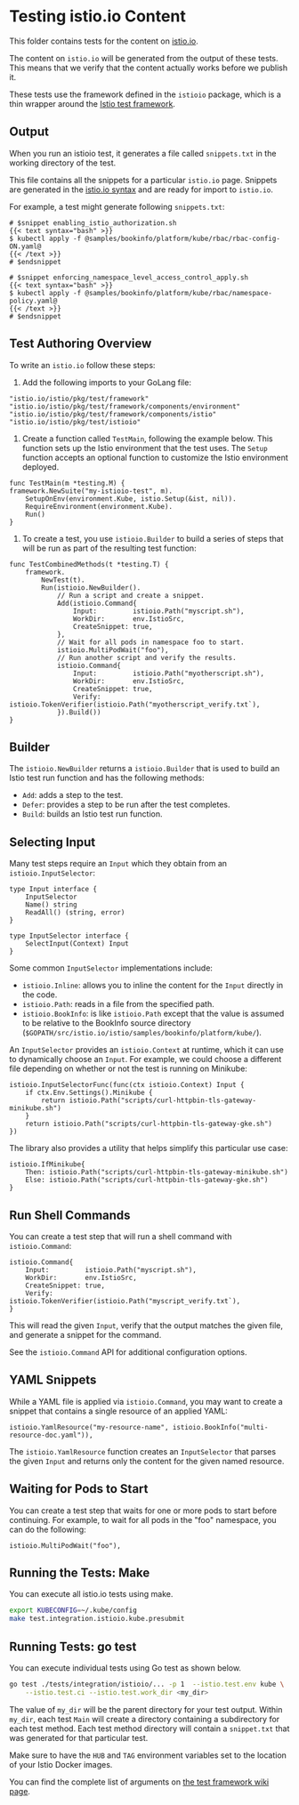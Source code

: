 # Testing istio.io Content

This folder contains tests for the content on [istio.io](http://istio.io).

The content on `istio.io` will be generated from the output of these tests.
This means that we verify that the content actually works before we publish it.

These tests use the framework defined in the `istioio` package, which is a thin wrapper
around the [Istio test framework](https://github.com/istio/istio/wiki/Istio-Test-Framework).

## Output

When you run an istioio test, it generates a file called `snippets.txt` in the working
directory of the test.

This file contains all the snippets for a particular `istio.io`
page. Snippets are generated in the [istio.io syntax](https://istio.io/about/contribute/creating-and-editing-pages)
and are ready for import to `istio.io`.

For example, a test might generate following `snippets.txt`:

```text
# $snippet enabling_istio_authorization.sh
{{< text syntax="bash" >}}
$ kubectl apply -f @samples/bookinfo/platform/kube/rbac/rbac-config-ON.yaml@
{{< /text >}}
# $endsnippet

# $snippet enforcing_namespace_level_access_control_apply.sh
{{< text syntax="bash" >}}
$ kubectl apply -f @samples/bookinfo/platform/kube/rbac/namespace-policy.yaml@
{{< /text >}}
# $endsnippet
```

## Test Authoring Overview

To write an `istio.io` follow these steps:

1. Add the following imports to your GoLang file:

```golang
"istio.io/istio/pkg/test/framework"
"istio.io/istio/pkg/test/framework/components/environment"
"istio.io/istio/pkg/test/framework/components/istio"
"istio.io/istio/pkg/test/istioio"
```

1. Create a function called `TestMain`, following the example below. This
   function sets up the Istio environment that the test uses. The `Setup`
   function accepts an optional function to customize the Istio environment
   deployed.

```golang
func TestMain(m *testing.M) {
framework.NewSuite("my-istioio-test", m).
    SetupOnEnv(environment.Kube, istio.Setup(&ist, nil)).
    RequireEnvironment(environment.Kube).
    Run()
}
```

1. To create a test, you use `istioio.Builder` to build a series of steps that will
be run as part of the resulting test function:

```golang
func TestCombinedMethods(t *testing.T) {
    framework.
        NewTest(t).
        Run(istioio.NewBuilder().
            // Run a script and create a snippet.
            Add(istioio.Command{
                Input:         istioio.Path("myscript.sh"),
                WorkDir:       env.IstioSrc,
                CreateSnippet: true,
            },
            // Wait for all pods in namespace foo to start.
            istioio.MultiPodWait("foo"),
            // Run another script and verify the results.
            istioio.Command{
                Input:         istioio.Path("myotherscript.sh"),
                WorkDir:       env.IstioSrc,
                CreateSnippet: true,
                Verify:        istioio.TokenVerifier(istioio.Path("myotherscript_verify.txt`),
            }).Build())
}
```

## Builder

The `istioio.NewBuilder` returns a `istioio.Builder` that is used to build an Istio
test run function and has the following methods:

- `Add`: adds a step to the test.
- `Defer`: provides a step to be run after the test completes.
- `Build`: builds an Istio test run function.

## Selecting Input

Many test steps require an `Input` which they obtain from an
`istioio.InputSelector`:

```golang
type Input interface {
    InputSelector
    Name() string
    ReadAll() (string, error)
}

type InputSelector interface {
    SelectInput(Context) Input
}
```

Some common `InputSelector` implementations include:

- `istioio.Inline`: allows you to inline the content for the `Input` directly in the code.
- `istioio.Path`: reads in a file from the specified path.
- `istioio.BookInfo`: is like `istioio.Path` except that the value is assumed to be
relative to the BookInfo source directory (`$GOPATH/src/istio.io/istio/samples/bookinfo/platform/kube/`).

An `InputSelector` provides an `istioio.Context` at runtime, which it can use to
dynamically choose an `Input`. For example, we could choose a different file depending on
whether or not the test is running on Minikube:

```golang
istioio.InputSelectorFunc(func(ctx istioio.Context) Input {
    if ctx.Env.Settings().Minikube {
        return istioio.Path("scripts/curl-httpbin-tls-gateway-minikube.sh")
    }
    return istioio.Path("scripts/curl-httpbin-tls-gateway-gke.sh")
})
```

The library also provides a utility that helps simplify this particular use case:

```golang
istioio.IfMinikube{
    Then: istioio.Path("scripts/curl-httpbin-tls-gateway-minikube.sh")
    Else: istioio.Path("scripts/curl-httpbin-tls-gateway-gke.sh")
}
```

## Run Shell Commands

You can create a test step that will run a shell command with `istioio.Command`:

```golang
istioio.Command{
    Input:         istioio.Path("myscript.sh"),
    WorkDir:       env.IstioSrc,
    CreateSnippet: true,
    Verify:        istioio.TokenVerifier(istioio.Path("myscript_verify.txt`),
}
```

This will read the given `Input`, verify that the output matches the given file, and
generate a snippet for the command.

See the `istioio.Command` API for additional configuration options.

## YAML Snippets

While a YAML file is applied via `istioio.Command`, you may want to create
a snippet that contains a single resource of an applied YAML:

```golang
istioio.YamlResource("my-resource-name", istioio.BookInfo("multi-resource-doc.yaml")),
```

The `istioio.YamlResource` function creates an `InputSelector` that parses the  given
`Input` and returns only the content for the given named resource.

## Waiting for Pods to Start

You can create a test step that waits for one or more pods to start before continuing.
For example, to wait for all pods in the "foo"  namespace, you can do the following:

```golang
istioio.MultiPodWait("foo"),
```

## Running the Tests: Make

You can execute all istio.io tests using make.

```bash
export KUBECONFIG=~/.kube/config
make test.integration.istioio.kube.presubmit
```

## Running Tests: go test

You can execute individual tests using Go test as shown below.

```bash
go test ./tests/integration/istioio/... -p 1  --istio.test.env kube \
    --istio.test.ci --istio.test.work_dir <my_dir>
```

The value of `my_dir` will be the parent directory for your test output. Within
`my_dir`, each test `Main` will create a directory containing a subdirectory for
each test method. Each test method directory will contain a `snippet.txt` that
was generated for that particular test.

Make sure to have the `HUB` and `TAG` environment variables set to the location of
your Istio Docker images.

You can find the complete list of arguments on [the test framework wiki page](https://github.com/istio/istio/wiki/Istio-Test-Framework).
